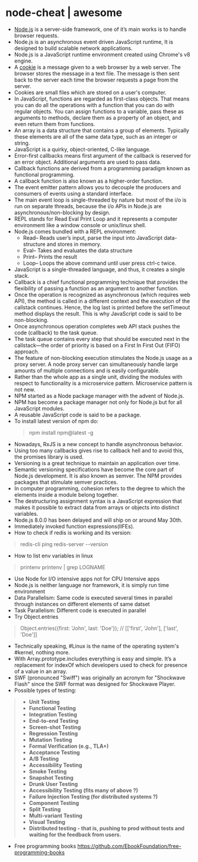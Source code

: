 # node-cheat | awesome

*   [Node.js](https://nodejs.org/en/about/) is a server-side framework, one of it’s main works is to handle browser requests.
*   Node.js is an asynchronous event driven JavaScript runtime, It is designed to build scalable network applications.
*   Node.js is a JavaScript runtime environment created using Chrome's v8 engine.
*   A [cookie](http://www.webopedia.com/TERM/C/cookie.html) is a message given to a web browser by a web server. The browser stores the message in a text file. The message is then sent back to the server each time the browser requests a page from the server.
*   Cookies are small files which are stored on a user's computer.
*   In JavaScript, functions are regarded as first-class objects. That means you can do all the operations with a function that you can do with regular objects. You can assign functions to a variable, pass these as arguments to methods, declare them as a property of an object, and even return them from functions.
*   An array is a data structure that contains a group of elements. Typically these elements are all of the same data type, such as an integer or string.
*   JavaScript is a quirky, object-oriented, C-like language.
*   Error-first callbacks means first argument of the callback is reserved for an error object. Additional arguments are used to pass data.
*   Callback functions are derived from a programming paradigm known as functional programming.
*   A callback function is also known as a higher-order function.
*   The event emitter pattern allows you to decouple the producers and consumers of events using a standard interface.
*   The main event loop is single-threaded by nature but most of the i/o is run on separate threads, because the i/o APIs in Node.js are asynchronous/non-blocking by design.
*   REPL stands for Read Eval Print Loop and it represents a computer environment like a window console or unix/linux shell.
*   Node.js comes bundled with a REPL environment: 
    *   Read– Reads user’s input, parse the input into JavaScript data-structure and stores in memory.
    *   Eval– Takes and evaluates the data structure
    *   Print– Prints the result
    *   Loop– Loops the above command until user press ctrl-c twice.
*   JavaScript is a single-threaded language, and thus, it creates a single stack.
*   Callback is a chief functional programming technique that provides the flexibility of passing a function as an argument to another function.
*   Once the operation is recognized as asynchronous (which requires web API), the method is called in a different context and the execution of the callstack continues. Hence, the log last is printed before the setTimeout method displays the result. This is why JavaScript code is said to be non-blocking.
*   Once asynchronous operation completes web API stack pushes the code (callback) to the task queue.
*   The task queue contains every step that should be executed next in the  callstack—the order of priority is based on a First In First Out (FIFO) approach.
*   The feature of non-blocking execution stimulates the Node.js usage as a proxy server. A node proxy server can simultaneously handle large amounts of multiple connections and is easily configurable.
*   Rather than the whole app as a single unit, dividing the modules with respect to functionality is a microservice pattern. Microservice pattern is not new.
*   NPM started as a Node package manager with the advent of Node.js.
*   NPM has become a package manager not only for Node.js but for all JavaScript modules.
*   A reusable JavaScript code is said to be a package.
*   To install latest version of npm do:
    > npm install npm@latest -g
*   Nowadays, RxJS is a new concept to handle asynchronous behavior.
*   Using too many callbacks gives rise to callback hell and to avoid this, the promises library is used.
*   Versioning is a great technique to maintain an application over time.
*   Semantic versioning specifications have become the core part of Node.js development. It is also known as semver. The NPM provides packages that stimulate semver practices.
*   In computer programming, cohesion refers to the degree to which the elements inside a module belong together.
*   The destructuring assignment syntax is a JavaScript expression that makes it possible to extract data from arrays or objects into distinct variables.
*   Node.js 8.0.0 has been delayed and will ship on or around May 30th.
*   Immediately invoked function expressions(IIFEs).
*   How to check if redis is working and its version:
> redis-cli ping
> redis-server --version
*   How to list env variables in linux
> printenv
> printenv | grep LOGNAME
*   Use Node for I/O intensive apps not for CPU Intensive apps
*   Node.js is neither language nor framework, it is simply run time environment
*   Data Parallelism: Same code is executed several times in parallel through instances on different elements of same datset 
*   Task Parallelism: Different code is executed in parallel
*   Try Object.entries
> Object.entries({first: 'John', last: 'Doe'}); // [['first', 'John'], ['last', 'Doe']]
*   Technically speaking, #Linux is the name of the operating system's #kernel, nothing more.
*   With Array.prototype.includes everything is easy and simple. It’s a replacement for indexOf which developers used to check for presence of a value in an array.
*   SWF (pronounced "Swiff") was originally an acronym for "Shockwave Flash" since the SWF format was designed for Shockwave Player.
*   Possible types of testing: 
>- **Unit Testing**
>- **Functional Testing**
>- **Integration Testing**
>- **End-to-end Testing**
>- **Screen-shot Testing**
>- **Regression Testing**
>- **Mutation Testing**
>- **Formal Verification (e.g., TLA+)**
>- **Acceptance Testing**
>- **A/B Testing**
>- **Accessibility Testing**
>- **Smoke Testing**
>- **Snapshot Testing**
>- **Drunk User Testing**
>- **Accessibility Testing (fits many of above ?)**
>- **Failure Injection Testing (for distributed systems ?)**
>- **Component Testing**
>- **Split Testing**
>- **Multi-variant Testing**
>- **Visual Testing**
>- **Distributed testing - that is, pushing to prod without tests and waiting for the feedback from users.**
*   Free programming books https://github.com/EbookFoundation/free-programming-books
